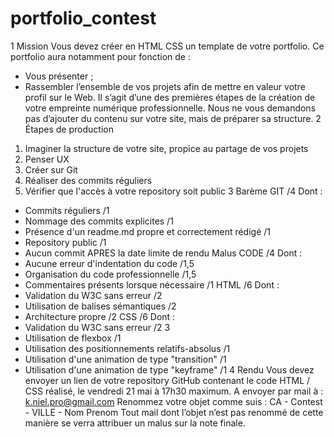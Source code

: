 # portfolio_contest
1 Mission
Vous devez créer en HTML CSS un template de votre portfolio.
Ce portfolio aura notamment pour fonction de :
- Vous présenter ;
- Rassembler l’ensemble de vos projets afin de mettre en valeur votre profil sur le Web.
Il s’agit d’une des premières étapes de la création de votre empreinte numérique
professionnelle.
Nous ne vous demandons pas d’ajouter du contenu sur votre site, mais de préparer sa
structure.
2 Étapes de production
1) Imaginer la structure de votre site, propice au partage de vos projets
2) Penser UX
3) Créer sur Git
4) Réaliser des commits réguliers
5) Vérifier que l'accès à votre repository soit public
3 Barème
GIT /4
Dont :
- Commits réguliers /1
- Nommage des commits explicites /1
- Présence d'un readme.md propre et correctement rédigé /1
- Repository public /1
- Aucun commit APRES la date limite de rendu Malus
CODE /4
Dont :
- Aucune erreur d'indentation du code /1,5
- Organisation du code professionnelle /1,5
- Commentaires présents lorsque nécessaire /1
HTML /6
Dont :
- Validation du W3C sans erreur /2
- Utilisation de balises sémantiques /2
- Architecture propre /2
CSS /6
Dont :
- Validation du W3C sans erreur /2
3
- Utilisation de flexbox /1
- Utilisation des positionnements relatifs-absolus /1
- Utilisation d'une animation de type "transition" /1
- Utilisation d'une animation de type "keyframe" /1
4 Rendu
Vous devez envoyer un lien de votre repository GitHub contenant le code HTML / CSS réalisé,
le vendredi 21 mai à 17h30 maximum.
A envoyer par mail à :
k.niel.pro@gmail.com
Renommez votre objet comme suis :
CA - Contest - VILLE - Nom Prenom
Tout mail dont l’objet n’est pas renommé de cette manière se verra attribuer un malus sur la
note finale. 